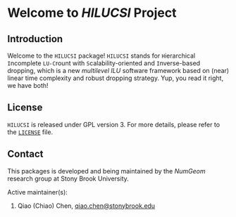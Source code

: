 # Welcome to *HILUCSI* Project #

## Introduction ##

Welcome to the `HILUCSI` package! `HILUCSI` stands for `H`ierarchical `I`ncomplete `LU-C`rount with `S`calability-oriented and `I`nverse-based dropping, which is a new *multilevel ILU* software framework based on (near) linear time complexity and robust dropping strategy. Yup, you read it right, we have both!

## License ##

`HILUCSI` is released under GPL version 3. For more details, please refer to the [`LICENSE`](./LICENSE) file.

## Contact ##

This packages is developed and being maintained by the *NumGeom* research group at Stony Brook University.

Active maintainer(s):

1. Qiao (Chiao) Chen, qiao.chen@stonybrook.edu
